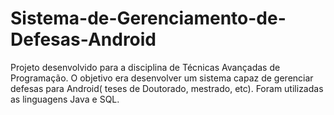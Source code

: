 # Sistema-de-Gerenciamento-de-Defesas-Android

Projeto desenvolvido para a disciplina de Técnicas Avançadas de Programação. O objetivo era desenvolver um sistema capaz de gerenciar defesas para Android( teses de Doutorado, mestrado, etc). Foram utilizadas as linguagens Java e SQL.
